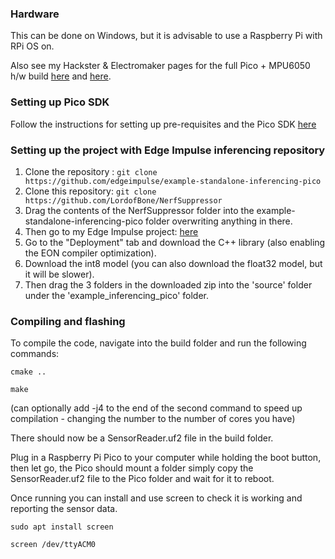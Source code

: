 ### Hardware
This can be done on Windows, but it is advisable to use a Raspberry Pi with RPi OS on.

Also see my Hackster & Electromaker pages for the full Pico + MPU6050 h/w build [here](https://www.hackster.io/314reactor/ml-powered-overheating-nerf-barrel-ea5bf8)
and [here](https://www.electromaker.io/project/view/ml-powered-overheating-nerf-barrel/).

### Setting up Pico SDK
Follow the instructions for setting up pre-requisites and the Pico SDK [here](https://circuitdigest.com/microcontroller-projects/how-to-program-raspberry-pi-pico-using-c)

### Setting up the project with Edge Impulse inferencing repository
1. Clone the repository :
```git clone https://github.com/edgeimpulse/example-standalone-inferencing-pico```
2. Clone this repository:
```git clone https://github.com/LordofBone/NerfSuppressor```
3. Drag the contents of the NerfSuppressor folder into the example-standalone-inferencing-pico folder overwriting anything in there.
4. Then go to my Edge Impulse project: [here](https://studio.edgeimpulse.com/public/172613/latest)
5. Go to the "Deployment" tab and download the C++ library (also enabling the EON compiler optimization).
6. Download the int8 model (you can also download the float32 model, but it will be slower).
7. Then drag the 3 folders in the downloaded zip into the 'source' folder under the 'example_inferencing_pico' folder.

### Compiling and flashing
To compile the code, navigate into the build folder and run the following commands:

```cmake ..```

```make```

(can optionally add -j4 to the end of the second command to speed up compilation - changing the number to the number of cores you have)

There should now be a SensorReader.uf2 file in the build folder.

Plug in a Raspberry Pi Pico to your computer while holding the boot button, then let go, the Pico should mount a folder
simply copy the SensorReader.uf2 file to the Pico folder and wait for it to reboot.

Once running you can install and use screen to check it is working and reporting the sensor data.

```sudo apt install screen```

```screen /dev/ttyACM0```